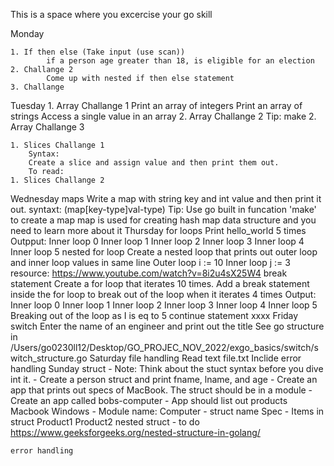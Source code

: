 This is a space where you excercise your go skill

Monday 

    1. If then else (Take input (use scan))
            if a person age greater than 18, is eligible for an election 
    2. Challange 2
            Come up with nested if then else statement 
    3. Challange 
    
Tuesday
    1. Array Challange 1
        Print an array of integers
        Print an array of strings 
        Access a single value in an array 
    2. Array Challange 2
        Tip: make
    2. Array Challange 3

    1. Slices Challange 1
        Syntax: 
        Create a slice and assign value and then print them out. 
        To read: 
    1. Slices Challange 2
        
Wednesday 
    maps 
        Write a map with string key and int value and then print it out. 
            syntaxt: (map[key-type]val-type)
            Tip: Use go built in funcation 'make' to create a map 
            map is used for creating hash map data structure and you need to learn more about it 
Thursday
    for loops
        Print hello_world 5 times 
            Outpput: 
                Inner loop 0
                Inner loop 1
                Inner loop 2
                Inner loop 3
                Inner loop 4
                Inner loop 5
    nested for loop
        Create a nested loop that prints out outer loop and inner loop values in same line 
        Outer loop i := 10
        Inner loop j := 3
        resource: 
                https://www.youtube.com/watch?v=8i2u4sX25W4
    break statement 
        Create a for loop that iterates 10 times. Add a break statement inside the for loop to break out of the loop when it iterates 4 times 
        Output: 
            Inner loop 0
            Inner loop 1
            Inner loop 2
            Inner loop 3
            Inner loop 4
            Inner loop 5
            Breaking out of the loop as I is eq to 5
    continue statement 
        xxxx
Friday 
    switch 
        Enter the name of an engineer and print out the title 
        See go structure in /Users/go0230ll12/Desktop/GO_PROJEC_NOV_2022/exgo_basics/switch/switch_structure.go
Saturday 
    file handling 
        Read text file.txt 
        Inclide error handling 
Sunday
    struct 
            - Note: Think about the stuct syntax before you dive int it. 
            - Create a person struct and print fname, lname, and age 
            - Create an app that prints out specs of MacBook. The struct should be in a module
            - Create an app called bobs-computer
                    - App should list out products 
                                Macbook 
                                Windows 
                    - Module name: Computer 
                    - struct name Spec
                    - Items in struct 
                                Product1
                                Product2
    nested struct 
            - to do 
                    https://www.geeksforgeeks.org/nested-structure-in-golang/

    error handling 
